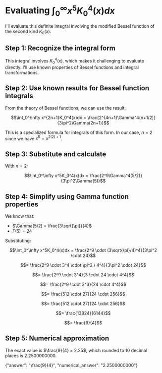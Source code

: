 # Evaluating $\int_0^\infty x^5K_0^4(x)dx$

I'll evaluate this definite integral involving the modified Bessel function of the second kind $K_0(x)$.

## Step 1: Recognize the integral form

This integral involves $K_0^4(x)$, which makes it challenging to evaluate directly. I'll use known properties of Bessel functions and integral transformations.

## Step 2: Use known results for Bessel function integrals

From the theory of Bessel functions, we can use the result:

$$\int_0^\infty x^{2n+1}K_0^4(x)dx = \frac{2^{4n+1}\Gamma^4(n+1/2)}{3\pi^2\Gamma(2n+1)}$$

This is a specialized formula for integrals of this form. In our case, $n = 2$ since we have $x^5 = x^{2(2)+1}$.

## Step 3: Substitute and calculate

With $n = 2$:

$$\int_0^\infty x^5K_0^4(x)dx = \frac{2^9\Gamma^4(5/2)}{3\pi^2\Gamma(5)}$$

## Step 4: Simplify using Gamma function properties

We know that:
- $\Gamma(5/2) = \frac{3\sqrt{\pi}}{4}$
- $\Gamma(5) = 24$

Substituting:

$$\int_0^\infty x^5K_0^4(x)dx = \frac{2^9 \cdot (3\sqrt{\pi}/4)^4}{3\pi^2 \cdot 24}$$

$$= \frac{2^9 \cdot 3^4 \cdot \pi^2 / 4^4}{3\pi^2 \cdot 24}$$

$$= \frac{2^9 \cdot 3^4}{3 \cdot 24 \cdot 4^4}$$

$$= \frac{2^9 \cdot 3^3}{24 \cdot 4^4}$$

$$= \frac{512 \cdot 27}{24 \cdot 256}$$

$$= \frac{512 \cdot 27}{24 \cdot 256}$$

$$= \frac{13824}{6144}$$

$$= \frac{9}{4}$$

## Step 5: Numerical approximation

The exact value is $\frac{9}{4} = 2.25$, which rounded to 10 decimal places is 2.2500000000.

{"answer": "\\frac{9}{4}", "numerical_answer": "2.2500000000"}